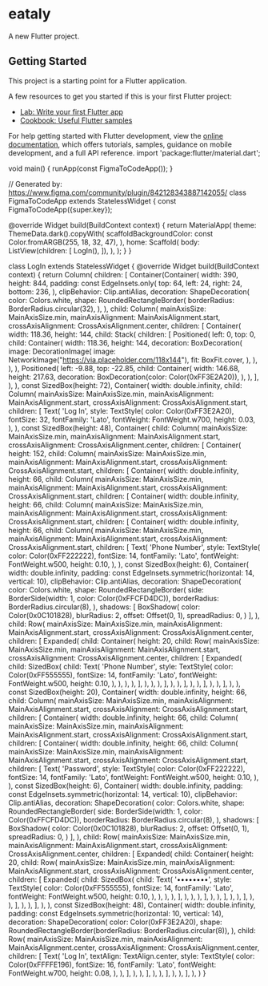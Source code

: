 # eataly

A new Flutter project.

## Getting Started

This project is a starting point for a Flutter application.

A few resources to get you started if this is your first Flutter project:

- [Lab: Write your first Flutter app](https://docs.flutter.dev/get-started/codelab)
- [Cookbook: Useful Flutter samples](https://docs.flutter.dev/cookbook)

For help getting started with Flutter development, view the
[online documentation](https://docs.flutter.dev/), which offers tutorials,
samples, guidance on mobile development, and a full API reference.
import 'package:flutter/material.dart';

void main() {
runApp(const FigmaToCodeApp());
}

// Generated by: https://www.figma.com/community/plugin/842128343887142055/
class FigmaToCodeApp extends StatelessWidget {
const FigmaToCodeApp({super.key});

@override
Widget build(BuildContext context) {
return MaterialApp(
theme: ThemeData.dark().copyWith(
scaffoldBackgroundColor: const Color.fromARGB(255, 18, 32, 47),
),
home: Scaffold(
body: ListView(children: [
LogIn(),
]),
),
);
}
}

class LogIn extends StatelessWidget {
@override
Widget build(BuildContext context) {
return Column(
children: [
Container(Container(
width: 390,
height: 844,
padding: const EdgeInsets.only(
top: 64,
left: 24,
right: 24,
bottom: 236,
),
clipBehavior: Clip.antiAlias,
decoration: ShapeDecoration(
color: Colors.white,
shape: RoundedRectangleBorder(
borderRadius: BorderRadius.circular(32),
),
),
child: Column(
mainAxisSize: MainAxisSize.min,
mainAxisAlignment: MainAxisAlignment.start,
crossAxisAlignment: CrossAxisAlignment.center,
children: [
Container(
width: 118.36,
height: 144,
child: Stack(
children: [
Positioned(
left: 0,
top: 0,
child: Container(
width: 118.36,
height: 144,
decoration: BoxDecoration(
image: DecorationImage(
image: NetworkImage("https://via.placeholder.com/118x144"),
fit: BoxFit.cover,
),
),
),
),
Positioned(
left: -9.88,
top: -22.85,
child: Container(
width: 146.68,
height: 217.63,
decoration: BoxDecoration(color: Color(0xFF3E2A20)),
),
),
],
),
),
const SizedBox(height: 72),
Container(
width: double.infinity,
child: Column(
mainAxisSize: MainAxisSize.min,
mainAxisAlignment: MainAxisAlignment.start,
crossAxisAlignment: CrossAxisAlignment.start,
children: [
Text(
'Log In',
style: TextStyle(
color: Color(0xFF3E2A20),
fontSize: 32,
fontFamily: 'Lato',
fontWeight: FontWeight.w700,
height: 0.03,
),
),
const SizedBox(height: 48),
Container(
child: Column(
mainAxisSize: MainAxisSize.min,
mainAxisAlignment: MainAxisAlignment.start,
crossAxisAlignment: CrossAxisAlignment.center,
children: [
Container(
height: 152,
child: Column(
mainAxisSize: MainAxisSize.min,
mainAxisAlignment: MainAxisAlignment.start,
crossAxisAlignment: CrossAxisAlignment.start,
children: [
Container(
width: double.infinity,
height: 66,
child: Column(
mainAxisSize: MainAxisSize.min,
mainAxisAlignment: MainAxisAlignment.start,
crossAxisAlignment: CrossAxisAlignment.start,
children: [
Container(
width: double.infinity,
height: 66,
child: Column(
mainAxisSize: MainAxisSize.min,
mainAxisAlignment: MainAxisAlignment.start,
crossAxisAlignment: CrossAxisAlignment.start,
children: [
Container(
width: double.infinity,
height: 66,
child: Column(
mainAxisSize: MainAxisSize.min,
mainAxisAlignment: MainAxisAlignment.start,
crossAxisAlignment: CrossAxisAlignment.start,
children: [
Text(
'Phone Number',
style: TextStyle(
color: Color(0xFF222222),
fontSize: 14,
fontFamily: 'Lato',
fontWeight: FontWeight.w500,
height: 0.10,
),
),
const SizedBox(height: 6),
Container(
width: double.infinity,
padding: const EdgeInsets.symmetric(horizontal: 14, vertical: 10),
clipBehavior: Clip.antiAlias,
decoration: ShapeDecoration(
color: Colors.white,
shape: RoundedRectangleBorder(
side: BorderSide(width: 1, color: Color(0xFFCFD4DC)),
borderRadius: BorderRadius.circular(8),
),
shadows: [
BoxShadow(
color: Color(0x0C101828),
blurRadius: 2,
offset: Offset(0, 1),
spreadRadius: 0,
)
],
),
child: Row(
mainAxisSize: MainAxisSize.min,
mainAxisAlignment: MainAxisAlignment.start,
crossAxisAlignment: CrossAxisAlignment.center,
children: [
Expanded(
child: Container(
height: 20,
child: Row(
mainAxisSize: MainAxisSize.min,
mainAxisAlignment: MainAxisAlignment.start,
crossAxisAlignment: CrossAxisAlignment.center,
children: [
Expanded(
child: SizedBox(
child: Text(
'Phone Number',
style: TextStyle(
color: Color(0xFF555555),
fontSize: 14,
fontFamily: 'Lato',
fontWeight: FontWeight.w500,
height: 0.10,
),
),
),
),
],
),
),
),
],
),
),
],
),
),
],
),
),
],
),
),
const SizedBox(height: 20),
Container(
width: double.infinity,
height: 66,
child: Column(
mainAxisSize: MainAxisSize.min,
mainAxisAlignment: MainAxisAlignment.start,
crossAxisAlignment: CrossAxisAlignment.start,
children: [
Container(
width: double.infinity,
height: 66,
child: Column(
mainAxisSize: MainAxisSize.min,
mainAxisAlignment: MainAxisAlignment.start,
crossAxisAlignment: CrossAxisAlignment.start,
children: [
Container(
width: double.infinity,
height: 66,
child: Column(
mainAxisSize: MainAxisSize.min,
mainAxisAlignment: MainAxisAlignment.start,
crossAxisAlignment: CrossAxisAlignment.start,
children: [
Text(
'Password',
style: TextStyle(
color: Color(0xFF222222),
fontSize: 14,
fontFamily: 'Lato',
fontWeight: FontWeight.w500,
height: 0.10,
),
),
const SizedBox(height: 6),
Container(
width: double.infinity,
padding: const EdgeInsets.symmetric(horizontal: 14, vertical: 10),
clipBehavior: Clip.antiAlias,
decoration: ShapeDecoration(
color: Colors.white,
shape: RoundedRectangleBorder(
side: BorderSide(width: 1, color: Color(0xFFCFD4DC)),
borderRadius: BorderRadius.circular(8),
),
shadows: [
BoxShadow(
color: Color(0x0C101828),
blurRadius: 2,
offset: Offset(0, 1),
spreadRadius: 0,
)
],
),
child: Row(
mainAxisSize: MainAxisSize.min,
mainAxisAlignment: MainAxisAlignment.start,
crossAxisAlignment: CrossAxisAlignment.center,
children: [
Expanded(
child: Container(
height: 20,
child: Row(
mainAxisSize: MainAxisSize.min,
mainAxisAlignment: MainAxisAlignment.start,
crossAxisAlignment: CrossAxisAlignment.center,
children: [
Expanded(
child: SizedBox(
child: Text(
'••••••••',
style: TextStyle(
color: Color(0xFF555555),
fontSize: 14,
fontFamily: 'Lato',
fontWeight: FontWeight.w500,
height: 0.10,
),
),
),
),
],
),
),
),
],
),
),
],
),
),
],
),
),
],
),
),
],
),
),
const SizedBox(height: 48),
Container(
width: double.infinity,
padding: const EdgeInsets.symmetric(horizontal: 10, vertical: 14),
decoration: ShapeDecoration(
color: Color(0xFF3E2A20),
shape: RoundedRectangleBorder(borderRadius: BorderRadius.circular(8)),
),
child: Row(
mainAxisSize: MainAxisSize.min,
mainAxisAlignment: MainAxisAlignment.center,
crossAxisAlignment: CrossAxisAlignment.center,
children: [
Text(
'Log In',
textAlign: TextAlign.center,
style: TextStyle(
color: Color(0xFFFFE196),
fontSize: 16,
fontFamily: 'Lato',
fontWeight: FontWeight.w700,
height: 0.08,
),
),
],
),
),
],
),
),
],
),
),
],
),
)
}